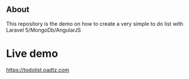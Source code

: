 ## About
This repository is the demo on how to create a very simple to do list with Laravel 5/MongoDb/AngularJS
# Live demo
https://todolist.oadtz.com

